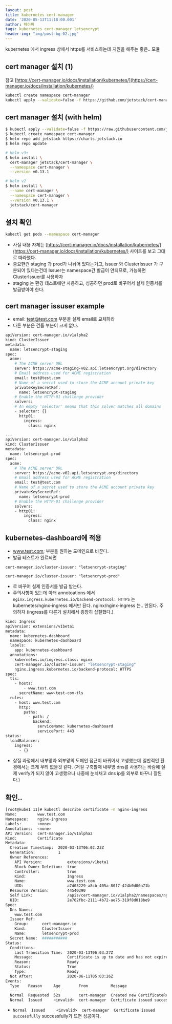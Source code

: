 ```yaml
---
layout: post
title: kubernetes cert-manager
date: '2020-05-13T11:18:00.001'
author: 페이퍼
tags: kubernetes cert-manager letsencrypt
header-img: "img/post-bg-02.jpg"
---
```

kubernetes 에서 ingress 상에서 https를 서비스하는데 지원을 해주는 좋은.. 모듈

## cert manager 설치 (1)

참고 [https://cert-manager.io/docs/installation/kubernetes/](https://cert-manager.io/docs/installation/kubernetes/) 

```bash
kubectl create namespace cert-manager
kubectl apply --validate=false -f https://github.com/jetstack/cert-manager/releases/download/v0.13.1/cert-manager.yaml

```

## cert manager 설치 (with helm)

```bash
$ kubectl apply --validate=false -f https://raw.githubusercontent.com/jetstack/cert-manager/v0.13.1/deploy/manifests/00-crds.yaml
$ kubectl create namespace cert-manager
$ helm repo add jetstack https://charts.jetstack.io
$ helm repo update

# Helm v3+
$ helm install \
  cert-manager jetstack/cert-manager \
  --namespace cert-manager \
  --version v0.13.1

# Helm v2
$ helm install \
  --name cert-manager \
  --namespace cert-manager \
  --version v0.13.1 \
  jetstack/cert-manager
```

## 설치 확인

```bash
kubectl get pods --namespace cert-manager
```

- 사실 내용 자체는  [https://cert-manager.io/docs/installation/kubernetes/](https://cert-manager.io/docs/installation/kubernetes/)  사이트를 보고 그대로 따라했다.
- 중요한건 staging 과 prod가 나뉘어 있다는거고, Issuer 와 ClusterIssuer 가 구분되어 있다는건데 Issuer는 namespace간 발급이 안되므로, 가능하면 ClusterIssuer를 사용하자
- staging 는 환경 테스트에만 사용하고, 성공하면 prod로 바꾸어서 실제 인증서를 발급받아야 한다.

## cert manager issuser example

- email: test@test.com 부분을 실제 email로 교체하라
- 다른 부분은 건들 부분이 크게 없다.

```bash
apiVersion: cert-manager.io/v1alpha2
kind: ClusterIssuer
metadata:
  name: letsencrypt-staging
spec:
  acme:
    # The ACME server URL
    server: https://acme-staging-v02.api.letsencrypt.org/directory
    # Email address used for ACME registration
    email: test@test.com
    # Name of a secret used to store the ACME account private key
    privateKeySecretRef:
      name: letsencrypt-staging
    # Enable the HTTP-01 challenge provider
    solvers:
    # An empty 'selector' means that this solver matches all domains
    - selector: {}
      http01:
        ingress:
          class: nginx

---
apiVersion: cert-manager.io/v1alpha2
kind: ClusterIssuer
metadata:
  name: letsencrypt-prod
spec:
  acme:
    # The ACME server URL
    server: https://acme-v02.api.letsencrypt.org/directory
    # Email address used for ACME registration
    email: test@test.com
    # Name of a secret used to store the ACME account private key
    privateKeySecretRef:
      name: letsencrypt-prod
    # Enable the HTTP-01 challenge provider
    solvers:
    - http01:
        ingress:
          class: nginx

```

## kubernetes-dashboard에 적용

- www.test.com; 부분을 원하는 도메인으로 바꾼다.
- 발급 테스트가 완료되면

`cert-manager.io/cluster-issuer: "letsencrypt-staging"` 

`cert-manager.io/cluster-issuer: "letsencrypt-prod"`

- 로 바꾸어 실제 인증서를 발급 받는다.
- 주의사항이 있는데 아래 annotoations 에서 `nginx.ingress.kubernetes.io/backend-protocol: HTTPS` 는 kubernetes/nginx-ingress 에서만 된다. nginx/nginx-ingress 는.. 안된다. 주의하자 (ingress를 다른거 설치해서 굉장히 삽질했다.)

```bash
kind: Ingress
apiVersion: extensions/v1beta1
metadata:
  name: kubernetes-dashboard
  namespace: kubernetes-dashboard
  labels:
    app: kubernetes-dashboard
  annotations:
    kubernetes.io/ingress.class: nginx
    cert-manager.io/cluster-issuer: "letsencrypt-staging"
    nginx.ingress.kubernetes.io/backend-protocol: HTTPS
spec:
  tls:
    - hosts:
        - www.test.com
      secretName: www-test-com-tls
  rules:
    - host: www.test.com
      http:
        paths:
          - path: /
            backend:
              serviceName: kubernetes-dashboard
              servicePort: 443
status:
  loadBalancer:
    ingress:
      - {}
```

- 삽질 과정에서 내부망과 외부망의 도메인 접근이 바뀌어서 고생했는데 일반적인 환경에서는 크게 무리 없을것 같다. (저걸 구축할때 내부망 dns를 사용하는 바람에 실제 verify가 되지 않아 고생했으나 나중에 눈치채고 dns ip를 외부로 바꾸니 잘된다.)

## 확인..

```bash
[root@kube1 11]# kubectl describe certificate -n nginx-ingress
Name:         www.test.com
Namespace:    nginx-ingress
Labels:       <none>
Annotations:  <none>
API Version:  cert-manager.io/v1alpha2
Kind:         Certificate
Metadata:
  Creation Timestamp:  2020-03-13T06:02:23Z
  Generation:          1
  Owner References:
    API Version:           extensions/v1beta1
    Block Owner Deletion:  true
    Controller:            true
    Kind:                  Ingress
    Name:                  www.test.com
    UID:                   a7d05229-a8cb-405a-80f7-424b0d00a71b
  Resource Version:        44540390
  Self Link:               /apis/cert-manager.io/v1alpha2/namespaces/nginx-ingress/certificates/$$$$$$$$$
  UID:                     2e762fbc-2111-4b72-ae75-319f8d018be9
Spec:
  Dns Names:
    www.test.com
  Issuer Ref:
    Group:      cert-manager.io
    Kind:       ClusterIssuer
    Name:       letsencrypt-prod
  Secret Name:  ###########
Status:
  Conditions:
    Last Transition Time:  2020-03-13T06:03:27Z
    Message:               Certificate is up to date and has not expired
    Reason:                Ready
    Status:                True
    Type:                  Ready
  Not After:               2020-06-11T05:03:26Z
Events:
  Type    Reason     Age        From          Message
  ----    ------     ----       ----          -------
  Normal  Requested  52s        cert-manager  Created new CertificateRequest resource "cgitlab-p-exem-xyz-3450475095"
  Normal  Issued     <invalid>  cert-manager  Certificate issued successfully
```

- `Normal  Issued     <invalid>  cert-manager  Certificate issued successfully` successfully가 뜨면 성공이다.


